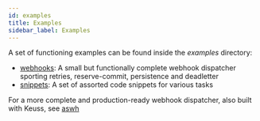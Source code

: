 ```yaml
---
id: examples
title: Examples
sidebar_label: Examples
---
```


A set of functioning examples can be found inside the *examples* directory:

* [webhooks](https://github.com/pepmartinez/keuss/tree/master/examples/webhooks): A small but functionally complete webhook dispatcher sporting retries, reserve-commit, persistence and deadletter
* [snippets](https://github.com/pepmartinez/keuss/tree/master/examples/snippets): A set of assorted code snippets for various tasks

For a more complete and production-ready webhook dispatcher, also built with Keuss, see [aswh](https://github.com/pepmartinez/aswh)
